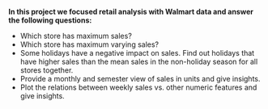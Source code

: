 **In this project we focused retail analysis with Walmart data and answer the following questions:**
- Which store has maximum sales?
- Which store has maximum varying sales?
- Some holidays have a negative impact on sales. Find out holidays
that have higher sales than the mean sales in the non-holiday season
for all stores together.
- Provide a monthly and semester view of sales in units and give
insights.
- Plot the relations between weekly sales vs. other numeric features
and give insights.
